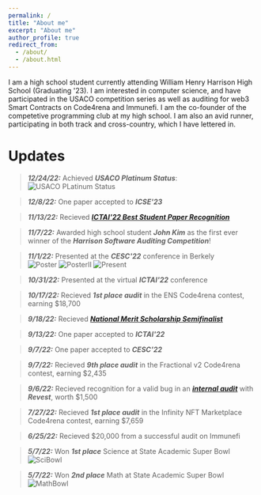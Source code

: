 ```yaml
---
permalink: /
title: "About me"
excerpt: "About me"
author_profile: true
redirect_from: 
  - /about/
  - /about.html
---
```


I am a high school student currently attending William Henry Harrison High School (Graduating '23). I am interested in computer science, and have participated in the USACO competition series as well as auditing for web3 Smart Contracts on Code4rena and Immunefi. I am the co-founder of the competetive programming club at my high school. I am also an avid runner, participating in both track and cross-country, which I have lettered in.

Updates
======
>___12/24/22:___ Achieved ___USACO Platinum Status___: ![___USACO PLatinum Status___](https://niothefirst.github.io/PLAT2.png)

>___12/8/22:___ One paper accepted to ___ICSE'23___  

>___11/13/22:___   Recieved [___ICTAI'22 Best Student Paper Recognition___    ](http://niothefirst.github.io/ICTAI22_Best_Student.pdf)  

>___11/7/22:___   Awarded high school student ___John Kim___ as the first ever winner of the ___Harrison Software Auditing Competition___!  

>___11/1/22:___   Presented at the ___CESC'22___ conference in Berkely  
![Poster](https://niothefirst.github.io/PosterNoppl.jpg)  ![PosterII](https://niothefirst.github.io/talkposterppl.jpg) ![Present](https://niothefirst.github.io/IMG_0718.jpg)

>___10/31/22:___   Presented at the virtual ___ICTAI'22___ conference     

>___10/17/22:___   Recieved ___1st place audit___ in the ENS Code4rena contest, earning $18,700  

>___9/18/22:___   Recieved [___National Merit Scholarship Semifinalist___  ](https://twitter.com/BrianZh11859071/status/1571586843841273857)  

>___9/13/22:___   One paper accepted to ___ICTAI'22___  

>___9/7/22:___   One paper accepted to ___CESC'22___  

>___9/7/22:___    Recieved ___9th place audit___ in the Fractional v2 Code4rena contest, earning $2,435  

>___9/6/22:___   Recieved recognition for a valid bug in an [___internal audit___](https://twitter.com/BrianZh11859071/status/1567309730007203841) with ___Revest___, worth $1,500  

>___7/27/22:___ Recieved ___1st place audit___ in the Infinity NFT Marketplace Code4rena contest, earning $7,659  

>___6/25/22:___ Recieved $20,000 from a successful audit on Immunefi
  
>___5/7/22:___ Won ___1st place___ Science at State Academic Super Bowl ![SciBowl](https://niothefirst.github.io/Scibowlfirst.jpg)  

>___5/7/22:___ Won ___2nd place___ Math at State Academic Super Bowl ![MathBowl](https://niothefirst.github.io/Mathbowlfirst.jpg)  



